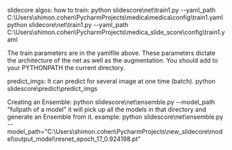 slidecore algos:
how to train:
python slidescore\net\train1.py --yaml_path C:\Users\shimon.cohen\PycharmProjects\medica\medica\config\train1.yaml
python slidecore\net\train1.py --yaml_path C:\Users\shimon.cohen\PycharmProjects\medica_slide_score\config\train1.yaml

The train parameters are in the yamlfile above. These parameters dictate the architecture of the net
as well as the augmentation.
You should add to your PYTHONPATH the current directory.

predict_imgs:
It can predict for several image at one time (batch).
python slidescore\predict\predict_imgs

Creating an Ensemble:
python slidescore\net\ensemble.py --model_path "fullpath of a model"
it will pick up all the models in that directory and generate an Ensemble from it.
example:
python slidescore\net\ensemble.py --model_path="C:\Users\shimon.cohen\PycharmProjects\new_slidecore\model\output_model\resnet_epoch_17_0.924198.pt"
